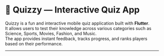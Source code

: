 # 🎯 Quizzy — Interactive Quiz App

Quizzy is a fun and interactive mobile quiz application built with **Flutter**.  
It allows users to test their knowledge across various categories such as Science, Sports, Movies, Fashion, and Music.  
The app provides instant feedback, tracks progress, and ranks players based on their performance.

---
